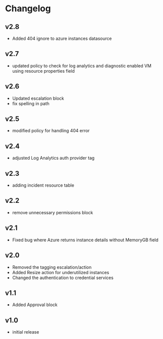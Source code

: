 # Changelog

## v2.8

- Added 404 ignore to azure instances datasource

## v2.7

- updated policy to check for log analytics and diagnostic enabled VM using resource properties field

## v2.6

- Updated escalation block
- fix spelling in path

## v2.5

- modified policy for handling 404 error

## v2.4

- adjusted Log Analytics auth provider tag

## v2.3

- adding incident resource table

## v2.2

- remove unnecessary permissions block

## v2.1

- Fixed bug where Azure returns instance details without MemoryGB field

## v2.0

- Removed the tagging escalation/action
- Added Resize action for underutilized instances
- Changed the authentication to credential services

## v1.1

- Added Approval block

## v1.0

- initial release
